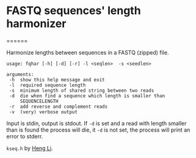 # FASTQ sequences' length harmonizer
======

Harmonize lengths between sequences in a FASTQ (zipped) file.

```no-highlight
usage: fqhar [-h] [-d] [-r] -l <seqlen>  -s <seedlen>      

arguments:                                                 
 -h  show this help message and exit                       
 -l  required sequence length                              
 -s  minimum length of shared string between two reads     
 -d  die when find a sequence which length is smaller than 
     SEQUENCELENGTH                                        
 -r  add reverse and complement reads                      
 -v  (very) verbose output                                 
```

Input is stdin, output is stdout. If `-d` is set and a read with length smaller than <seqlen> is found the process will die, it `-d` is not set, the process will print an error to stderr.

`kseq.h` by [Heng Li](https://github.com/lh3/readfq).